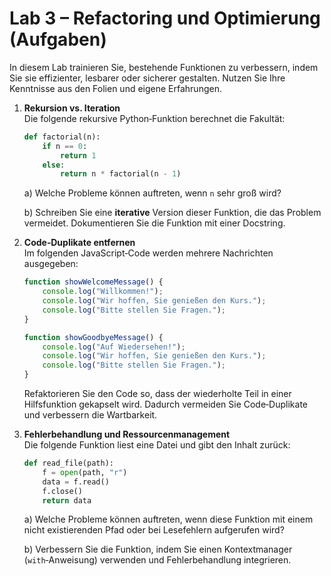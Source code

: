 # Lab 3 – Refactoring und Optimierung (Aufgaben)

In diesem Lab trainieren Sie, bestehende Funktionen zu verbessern,
indem Sie sie effizienter, lesbarer oder sicherer gestalten. Nutzen
Sie Ihre Kenntnisse aus den Folien und eigene Erfahrungen.

1. **Rekursion vs. Iteration**\
   Die folgende rekursive Python‑Funktion berechnet die Fakultät:

   ```python
   def factorial(n):
       if n == 0:
           return 1
       else:
           return n * factorial(n - 1)
   ```

   a) Welche Probleme können auftreten, wenn `n` sehr groß wird?

   b) Schreiben Sie eine **iterative** Version dieser Funktion, die das
   Problem vermeidet. Dokumentieren Sie die Funktion mit einer
   Docstring.

2. **Code‑Duplikate entfernen**\
   Im folgenden JavaScript‑Code werden mehrere Nachrichten ausgegeben:

   ```javascript
   function showWelcomeMessage() {
       console.log("Willkommen!");
       console.log("Wir hoffen, Sie genießen den Kurs.");
       console.log("Bitte stellen Sie Fragen.");
   }

   function showGoodbyeMessage() {
       console.log("Auf Wiedersehen!");
       console.log("Wir hoffen, Sie genießen den Kurs.");
       console.log("Bitte stellen Sie Fragen.");
   }
   ```

   Refaktorieren Sie den Code so, dass der wiederholte Teil in einer
   Hilfsfunktion gekapselt wird. Dadurch vermeiden Sie
   Code‑Duplikate und verbessern die Wartbarkeit.

3. **Fehlerbehandlung und Ressourcenmanagement**\
   Die folgende Funktion liest eine Datei und gibt den Inhalt zurück:

   ```python
   def read_file(path):
       f = open(path, "r")
       data = f.read()
       f.close()
       return data
   ```

   a) Welche Probleme können auftreten, wenn diese Funktion mit einem
   nicht existierenden Pfad oder bei Lesefehlern aufgerufen wird?

   b) Verbessern Sie die Funktion, indem Sie einen Kontextmanager
   (`with`‑Anweisung) verwenden und Fehlerbehandlung integrieren.
